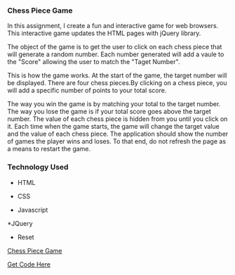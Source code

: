 ### Chess Piece Game
In this assignment, I create a fun and interactive game for web browsers. This interactive game updates the HTML pages with jQuery library.

The object of the game is to get the user to click on each chess piece that will generate a random number. Each number generated will add a vaule to the "Score" allowing the user to match the "Taget Number".

This is how the game works. At the start of the game, the target number will be displayed. There are four chess pieces.By clicking on a chess piece, you will add a specific number of points to your total score. 

The way you win the game is by matching your total to the target number. The way you lose the game is if your total score goes above the target number. The value of each chess piece is hidden from you until you click on it. Each time when the game starts, the game will change the target value and the value of each chess piece. The application should show the number of games the player wins and loses. To that end, do not refresh the page as a means to restart the game.

### Technology Used

* HTML

* CSS

* Javascript

*JQuery

* Reset

<a href="https://johannacasimirmahoney.github.io/unit-4-game/">Chess Piece Game</a>

<a href="https://github.com/JohannaCasimirMahoney/unit-4-game">Get Code Here</a>














